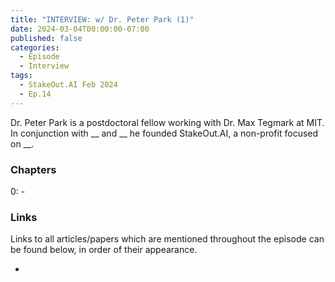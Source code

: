 ```yaml
---
title: "INTERVIEW: w/ Dr. Peter Park (1)"
date: 2024-03-04T00:00:00-07:00
published: false
categories:
  - Episode
  - Interview
tags:
  - StakeOut.AI Feb 2024
  - Ep.14
---
```


Dr. Peter Park is a postdoctoral fellow working with Dr. Max Tegmark at MIT. In conjunction with __ and __ he founded StakeOut.AI, a non-profit focused on __.
<!-- <audio controls>
<source src="https://into-ai-safety.github.io/assets\audio\into-ai-safety_ep.14.mp3" type="audio/mp3">
</audio> -->

### Chapters

0: - 

### Links

Links to all articles/papers which are mentioned throughout the episode can be found below, in order of their appearance.
- <a href="" target="_blank" rel="noreferrer noopener"></a>

<!-- end of the list -->
